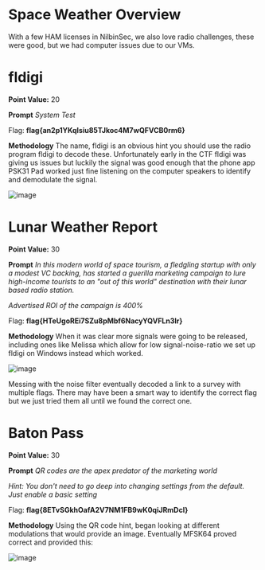 # Space Weather Overview
With a few HAM licenses in NilbinSec, we also love radio challenges, these were good, but we had computer issues due to our VMs.

# fldigi
**Point Value:** 20

**Prompt**
_System Test_

Flag: **flag{an2p1YKqIsiu85TJkoc4M7wQFVCB0rm6}**

**Methodology**
The name, fldigi is an obvious hint you should use the radio program fldigi to decode these. Unfortunately early in the CTF fldigi was giving us issues but luckily the signal was good enough that the phone app PSK31 Pad worked just fine listening on the computer speakers to identify and demodulate the signal.

![image](https://user-images.githubusercontent.com/85370905/166158996-3d0dbbaf-ec8c-45ea-bfac-c9336dcb6c97.png)


# Lunar Weather Report
**Point Value:** 30

**Prompt**
_In this modern world of space tourism, a fledgling startup with only a modest VC backing, has started a guerilla marketing campaign to lure high-income tourists to an "out of this world" destination with their lunar based radio station._

_Advertised ROI of the campaign is 400%_

Flag: **flag{HTeUgoREi7SZu8pMbf6NacyYQVFLn3lr}**

**Methodology**
When it was clear more signals were going to be released, including ones like Melissa which allow for low signal-noise-ratio we set up fldigi on Windows instead which worked. 

![image](https://user-images.githubusercontent.com/85370905/166159088-79727819-ac3b-4d3c-861c-b048b4a9fbae.png)

Messing with the noise filter eventually decoded a link to a survey with multiple flags. There may have been a smart way to identify the correct flag but we just tried them all until we found the correct one.


# Baton Pass
**Point Value:** 30

**Prompt**
_QR codes are the apex predator of the marketing world_

_Hint: You don't need to go deep into changing settings from the default. Just enable a basic setting_

Flag: **flag{8ETvSGkhOafA2V7NM1FB9wK0qiJRmDcl}**

**Methodology**
Using the QR code hint, began looking at different modulations that would provide an image. Eventually MFSK64 proved correct and provided this:

![image](https://user-images.githubusercontent.com/85370905/166160131-7d941cef-f1b5-4c95-b3c2-53ac86ca399f.png)

